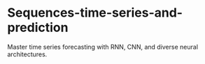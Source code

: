 # Sequences-time-series-and-prediction
Master time series forecasting with RNN, CNN, and diverse neural architectures.
